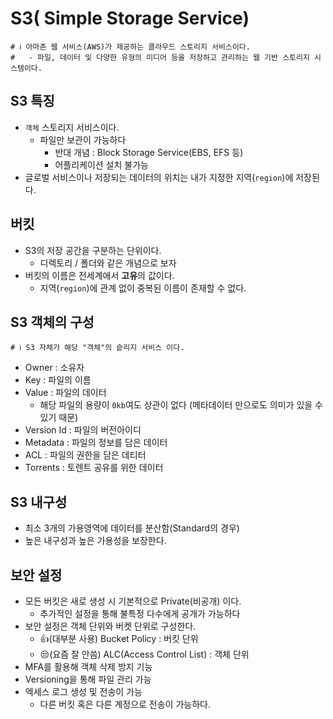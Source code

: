# S3( Simple Storage Service) 
```properties
# ℹ️ 아마존 웹 서비스(AWS)가 제공하는 클라우드 스토리지 서비스이다.
#   - 파일, 데이터 및 다양한 유형의 미디어 등을 저장하고 관리하는 웹 기반 스토리지 시스템이다.
```

## S3 특징
- `객체` 스토리지 서비스이다.
  - 파일만 보관이 가능하다
    -  반대 개념 : Block Storage Service(EBS, EFS 등)
    -  어플리케이션 설치 불가능
-  글로벌 서비스이나 저장되는 데이터의 위치는 내가 지정한 지역(`region`)에 저장된다.

## 버킷
- S3의 저장 공간을 구분하는 단위이다.
  - 디렉토리 / 폴더와 같은 개념으로 보자
- 버킷의 이름은 전세계에서 **고유**의 값이다.
  - 지역(`region`)에 관계 없이 중복된 이름이 존재할 수 없다.

## S3 객체의 구성
```properties
# ℹ️ S3 자체가 해당 "객체"의 슽리지 서비스 이다.
```
- Owner : 소유자
- Key : 파일의 이름
- Value : 파일의 데이터
  - 해당 파일의 용량이 `0kb`여도 상관이 없다 (메타데이터 만으로도 의미가 있을 수 있기 때문)
- Version Id : 파일의 버전아이디
- Metadata : 파일의 정보를 담은 데이터
- ACL : 파일의 권한을 담은 데티터
- Torrents : 토렌트 공유를 위한 데이터

## S3 내구성
- 최소 3개의 가용영역에 데이터를 분산함(Standard의 경우)
- 높은 내구성과 높은 가용성을 보장한다.

## 보안 설정
- 모든 버킷은 새로 생성 시 기본적으로 Private(비공개) 이다.
  - 추가적인 설정을 통해 불특정 다수에게 공개가 가능하다 
- 보안 설정은 객체 단위와 버켓 단위로 구성한다.
  - 👍(대부분 사용) Bucket Policy : 버킷 단위
  - 😒(요즘 잘 안씀) ALC(Access Control List) : 객체 단위
- MFA를 활용해 객체 삭제 방지 기능
- Versioning을 통해 파일 관리 가능
- 엑세스 로그 생성 및 전송이 가능
  - 다른 버킷 혹은 다른 계정으로 전송이 가능하다.
